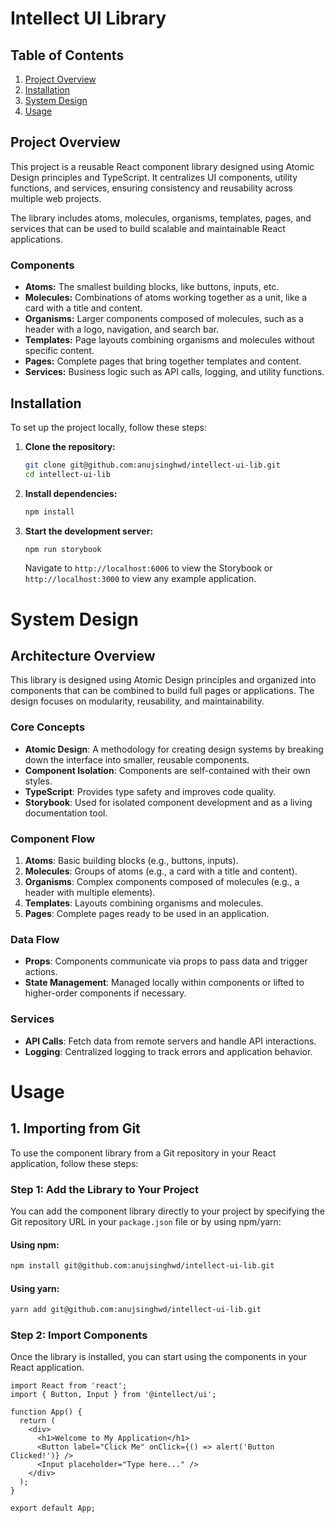 # **Intellect UI Library**

## **Table of Contents**

1. [Project Overview](#project-overview)
2. [Installation](#installation)
3. [System Design](#system-design)
4. [Usage](#usage)

## **Project Overview**

This project is a reusable React component library designed using Atomic Design principles and TypeScript. It centralizes UI components, utility functions, and services, ensuring consistency and reusability across multiple web projects.

The library includes atoms, molecules, organisms, templates, pages, and services that can be used to build scalable and maintainable React applications.

### **Components**

- **Atoms:** The smallest building blocks, like buttons, inputs, etc.
- **Molecules:** Combinations of atoms working together as a unit, like a card with a title and content.
- **Organisms:** Larger components composed of molecules, such as a header with a logo, navigation, and search bar.
- **Templates:** Page layouts combining organisms and molecules without specific content.
- **Pages:** Complete pages that bring together templates and content.
- **Services:** Business logic such as API calls, logging, and utility functions.

## **Installation**

To set up the project locally, follow these steps:

1. **Clone the repository:**

    ```bash
    git clone git@github.com:anujsinghwd/intellect-ui-lib.git
    cd intellect-ui-lib
    ```

2. **Install dependencies:**

    ```bash
    npm install
    ```

3. **Start the development server:**

    ```bash
    npm run storybook
    ```

   Navigate to `http://localhost:6006` to view the Storybook or `http://localhost:3000` to view any example application.

# **System Design**

## **Architecture Overview**

This library is designed using Atomic Design principles and organized into components that can be combined to build full pages or applications. The design focuses on modularity, reusability, and maintainability.

### **Core Concepts**

- **Atomic Design**: A methodology for creating design systems by breaking down the interface into smaller, reusable components.
- **Component Isolation**: Components are self-contained with their own styles.
- **TypeScript**: Provides type safety and improves code quality.
- **Storybook**: Used for isolated component development and as a living documentation tool.

### **Component Flow**

1. **Atoms**: Basic building blocks (e.g., buttons, inputs).
2. **Molecules**: Groups of atoms (e.g., a card with a title and content).
3. **Organisms**: Complex components composed of molecules (e.g., a header with multiple elements).
4. **Templates**: Layouts combining organisms and molecules.
5. **Pages**: Complete pages ready to be used in an application.

### **Data Flow**

- **Props**: Components communicate via props to pass data and trigger actions.
- **State Management**: Managed locally within components or lifted to higher-order components if necessary.

### **Services**

- **API Calls**: Fetch data from remote servers and handle API interactions.
- **Logging**: Centralized logging to track errors and application behavior.


# **Usage**

## **1. Importing from Git**

To use the component library from a Git repository in your React application, follow these steps:

### **Step 1: Add the Library to Your Project**

You can add the component library directly to your project by specifying the Git repository URL in your `package.json` file or by using npm/yarn:

#### Using npm:

```bash
npm install git@github.com:anujsinghwd/intellect-ui-lib.git
```

#### Using yarn:

```bash
yarn add git@github.com:anujsinghwd/intellect-ui-lib.git
```

### **Step 2: Import Components**

Once the library is installed, you can start using the components in your React application.

```tsx
import React from 'react';
import { Button, Input } from '@intellect/ui';

function App() {
  return (
    <div>
      <h1>Welcome to My Application</h1>
      <Button label="Click Me" onClick={() => alert('Button Clicked!')} />
      <Input placeholder="Type here..." />
    </div>
  );
}

export default App;
```

